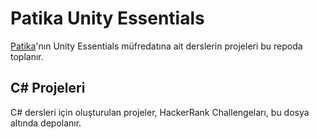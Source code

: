 # Patika Unity Essentials
[Patika](app.patika.dev)'nın Unity Essentials müfredatına ait derslerin projeleri bu repoda toplanır.

## C# Projeleri
C# dersleri için oluşturulan projeler, HackerRank Challengeları, bu dosya altında depolanır.

